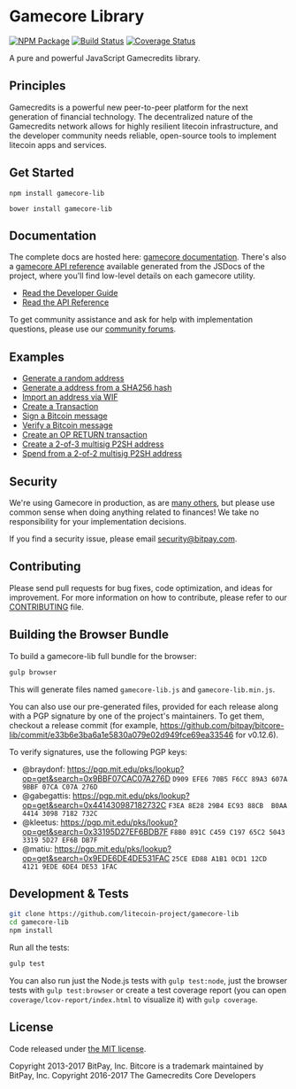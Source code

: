 Gamecore Library
=======

[![NPM Package](https://img.shields.io/npm/v/gamecore-lib.svg?style=flat-square)](https://www.npmjs.org/package/gamecore-lib)
[![Build Status](https://img.shields.io/travis/litecoin-project/gamecore-lib.svg?branch=master&style=flat-square)](https://travis-ci.org/litecoin-project/gamecore-lib)
[![Coverage Status](https://img.shields.io/coveralls/litecoin-project/gamecore-lib.svg?style=flat-square)](https://coveralls.io/r/litecoin-project/gamecore-lib)

A pure and powerful JavaScript Gamecredits library.

## Principles

Gamecredits is a powerful new peer-to-peer platform for the next generation of financial technology. The decentralized nature of the Gamecredits network allows for highly resilient litecoin infrastructure, and the developer community needs reliable, open-source tools to implement litecoin apps and services.

## Get Started

```
npm install gamecore-lib
```

```
bower install gamecore-lib
```

## Documentation

The complete docs are hosted here: [gamecore documentation](http://gamecore.io/guide/). There's also a [gamecore API reference](http://gamecore.io/api/) available generated from the JSDocs of the project, where you'll find low-level details on each gamecore utility.

- [Read the Developer Guide](http://gamecore.io/guide/)
- [Read the API Reference](http://gamecore.io/api/)

To get community assistance and ask for help with implementation questions, please use our [community forums](https://forum.gamecore.io/).

## Examples

* [Generate a random address](https://github.com/litecoin-project/gamecore-lib/blob/master/docs/examples.md#generate-a-random-address)
* [Generate a address from a SHA256 hash](https://github.com/litecoin-project/gamecore-lib/blob/master/docs/examples.md#generate-a-address-from-a-sha256-hash)
* [Import an address via WIF](https://github.com/litecoin-project/gamecore-lib/blob/master/docs/examples.md#import-an-address-via-wif)
* [Create a Transaction](https://github.com/litecoin-project/gamecore-lib/blob/master/docs/examples.md#create-a-transaction)
* [Sign a Bitcoin message](https://github.com/litecoin-project/gamecore-lib/blob/master/docs/examples.md#sign-a-bitcoin-message)
* [Verify a Bitcoin message](https://github.com/litecoin-project/gamecore-lib/blob/master/docs/examples.md#verify-a-bitcoin-message)
* [Create an OP RETURN transaction](https://github.com/litecoin-project/gamecore-lib/blob/master/docs/examples.md#create-an-op-return-transaction)
* [Create a 2-of-3 multisig P2SH address](https://github.com/litecoin-project/gamecore-lib/blob/master/docs/examples.md#create-a-2-of-3-multisig-p2sh-address)
* [Spend from a 2-of-2 multisig P2SH address](https://github.com/litecoin-project/gamecore-lib/blob/master/docs/examples.md#spend-from-a-2-of-2-multisig-p2sh-address)


## Security

We're using Gamecore in production, as are [many others](http://gamecore.io#projects), but please use common sense when doing anything related to finances! We take no responsibility for your implementation decisions.

If you find a security issue, please email security@bitpay.com.

## Contributing

Please send pull requests for bug fixes, code optimization, and ideas for improvement. For more information on how to contribute, please refer to our [CONTRIBUTING](https://github.com/litecoin-project/gamecore-lib/blob/master/CONTRIBUTING.md) file.

## Building the Browser Bundle

To build a gamecore-lib full bundle for the browser:

```sh
gulp browser
```

This will generate files named `gamecore-lib.js` and `gamecore-lib.min.js`.

You can also use our pre-generated files, provided for each release along with a PGP signature by one of the project's maintainers. To get them, checkout a release commit (for example, https://github.com/bitpay/bitcore-lib/commit/e33b6e3ba6a1e5830a079e02d949fce69ea33546 for v0.12.6).

To verify signatures, use the following PGP keys:
- @braydonf: https://pgp.mit.edu/pks/lookup?op=get&search=0x9BBF07CAC07A276D `D909 EFE6 70B5 F6CC 89A3 607A 9BBF 07CA C07A 276D`
- @gabegattis: https://pgp.mit.edu/pks/lookup?op=get&search=0x441430987182732C `F3EA 8E28 29B4 EC93 88CB  B0AA 4414 3098 7182 732C`
- @kleetus: https://pgp.mit.edu/pks/lookup?op=get&search=0x33195D27EF6BDB7F `F8B0 891C C459 C197 65C2 5043 3319 5D27 EF6B DB7F`
- @matiu: https://pgp.mit.edu/pks/lookup?op=get&search=0x9EDE6DE4DE531FAC `25CE ED88 A1B1 0CD1 12CD  4121 9EDE 6DE4 DE53 1FAC`


## Development & Tests

```sh
git clone https://github.com/litecoin-project/gamecore-lib
cd gamecore-lib
npm install
```

Run all the tests:

```sh
gulp test
```

You can also run just the Node.js tests with `gulp test:node`, just the browser tests with `gulp test:browser`
or create a test coverage report (you can open `coverage/lcov-report/index.html` to visualize it) with `gulp coverage`.

## License

Code released under [the MIT license](https://github.com/litecoin-project/gamecore-lib/blob/master/LICENSE).

Copyright 2013-2017 BitPay, Inc. Bitcore is a trademark maintained by BitPay, Inc.
Copyright 2016-2017 The Gamecredits Core Developers
